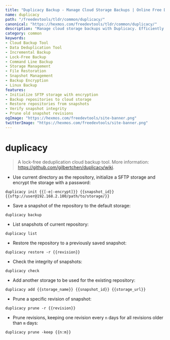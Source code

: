 ```yaml
---
title: "Duplicacy Backup - Manage Cloud Storage Backups | Online Free DevTools by Hexmos"
name: duplicacy
path: "/freedevtools/tldr/common/duplicacy/"
canonical: "https://hexmos.com/freedevtools/tldr/common/duplicacy/"
description: "Manage cloud storage backups with Duplicacy. Efficiently deduplicate data, encrypt snapshots, and restore files with ease. Free online tool, no registration required."
category: common
keywords:
- Cloud Backup Tool
- Data Deduplication Tool
- Incremental Backup
- Lock-Free Backup
- Command Line Backup
- Storage Management
- File Restoration
- Snapshot Management
- Backup Encryption
- Linux Backup
features:
- Initialize SFTP storage with encryption
- Backup repositories to cloud storage
- Restore repositories from snapshots
- Verify snapshot integrity
- Prune old snapshot revisions
ogImage: "https://hexmos.com/freedevtools/site-banner.png"
twitterImage: "https://hexmos.com/freedevtools/site-banner.png"
---
```


# duplicacy

> A lock-free deduplication cloud backup tool.
> More information: <https://github.com/gilbertchen/duplicacy/wiki>.

- Use current directory as the repository, initialize a SFTP storage and encrypt the storage with a password:

`duplicacy init {{[-e|-encrypt]}} {{snapshot_id}} {{sftp://user@192.168.2.100/path/to/storage/}}`

- Save a snapshot of the repository to the default storage:

`duplicacy backup`

- List snapshots of current repository:

`duplicacy list`

- Restore the repository to a previously saved snapshot:

`duplicacy restore -r {{revision}}`

- Check the integrity of snapshots:

`duplicacy check`

- Add another storage to be used for the existing repository:

`duplicacy add {{storage_name}} {{snapshot_id}} {{storage_url}}`

- Prune a specific revision of snapshot:

`duplicacy prune -r {{revision}}`

- Prune revisions, keeping one revision every `n` days for all revisions older than `m` days:

`duplicacy prune -keep {{n:m}}`
